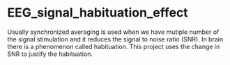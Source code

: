 # EEG_signal_habituation_effect

Usually synchronized averaging is used when we have mutiple number of the signal stimulation and it reduces the signal to noise ratio (SNR). 
In brain there is a phenomenon called habituation.
This project uses the change in SNR to justify the habituation.
